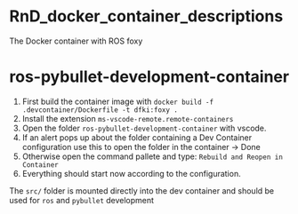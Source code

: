 # RnD_docker_container_descriptions

The Docker container with ROS foxy 

# ros-pybullet-development-container

1. First build the container image with `docker build -f .devcontainer/Dockerfile -t dfki:foxy .` 
3. Install the extension `ms-vscode-remote.remote-containers`
2. Open the folder `ros-pybullet-development-container` with vscode. 
3. If an alert pops up about the folder containing a Dev Container configuration use this to open the folder in the container -> Done
1. Otherwise open the command pallete and type: `Rebuild and Reopen in Container`
1. Everything should start now according to the configuration.

The `src/` folder is mounted directly into the dev container and should be used for `ros` and `pybullet` development
